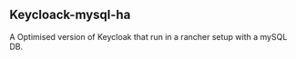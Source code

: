 ## Keycloack-mysql-ha

A Optimised version of Keycloak that run in a rancher setup with a mySQL DB.



